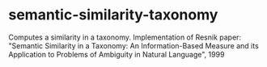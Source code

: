 # semantic-similarity-taxonomy
Computes a similarity in a taxonomy. Implementation of Resnik paper: "Semantic Similarity in a Taxonomy: An Information-Based Measure and its Application to Problems of Ambiguity in Natural Language", 1999
